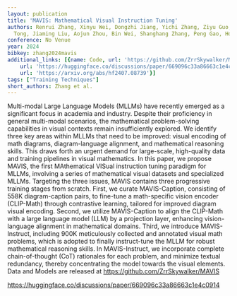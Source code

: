 ```yaml
---
layout: publication
title: 'MAVIS: Mathematical Visual Instruction Tuning'
authors: Renrui Zhang, Xinyu Wei, Dongzhi Jiang, Yichi Zhang, Ziyu Guo, Chengzhuo
  Tong, Jiaming Liu, Aojun Zhou, Bin Wei, Shanghang Zhang, Peng Gao, Hongsheng Li
conference: No Venue
year: 2024
bibkey: zhang2024mavis
additional_links: [{name: Code, url: 'https://github.com/ZrrSkywalker/MAVIS'}, {name: Code,
    url: 'https://huggingface.co/discussions/paper/669096c33a86663c1e4c0914'}, {name: Paper,
    url: 'https://arxiv.org/abs/hf2407.08739'}]
tags: ["Training Techniques"]
short_authors: Zhang et al.
---
```

Multi-modal Large Language Models (MLLMs) have recently emerged as a significant focus in academia and industry. Despite their proficiency in general multi-modal scenarios, the mathematical problem-solving capabilities in visual contexts remain insufficiently explored. We identify three key areas within MLLMs that need to be improved: visual encoding of math diagrams, diagram-language alignment, and mathematical reasoning skills. This draws forth an urgent demand for large-scale, high-quality data and training pipelines in visual mathematics. In this paper, we propose MAVIS, the first MAthematical VISual instruction tuning paradigm for MLLMs, involving a series of mathematical visual datasets and specialized MLLMs. Targeting the three issues, MAVIS contains three progressive training stages from scratch. First, we curate MAVIS-Caption, consisting of 558K diagram-caption pairs, to fine-tune a math-specific vision encoder (CLIP-Math) through contrastive learning, tailored for improved diagram visual encoding. Second, we utilize MAVIS-Caption to align the CLIP-Math with a large language model (LLM) by a projection layer, enhancing vision-language alignment in mathematical domains. Third, we introduce MAVIS-Instruct, including 900K meticulously collected and annotated visual math problems, which is adopted to finally instruct-tune the MLLM for robust mathematical reasoning skills. In MAVIS-Instruct, we incorporate complete chain-of-thought (CoT) rationales for each problem, and minimize textual redundancy, thereby concentrating the model towards the visual elements. Data and Models are released at https://github.com/ZrrSkywalker/MAVIS

https://huggingface.co/discussions/paper/669096c33a86663c1e4c0914
